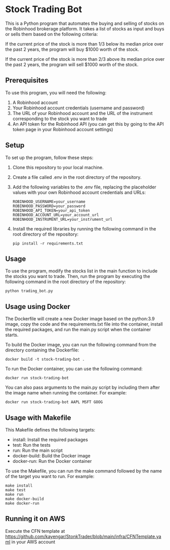 # Stock Trading Bot

This is a Python program that automates the buying and selling of stocks on the Robinhood brokerage platform. It takes a list of stocks as input and buys or sells them based on the following criteria:

If the current price of the stock is more than 1/3 below its median price over the past 2 years, the program will buy $1000 worth of the stock.

If the current price of the stock is more than 2/3 above its median price over the past 2 years, the program will sell $1000 worth of the stock.

## Prerequisites

To use this program, you will need the following:

1. A Robinhood account
2. Your Robinhood account credentials (username and password)
3. The URL of your Robinhood account and the URL of the instrument corresponding to the stock you want to trade
4. An API token for the Robinhood API (you can get this by going to the API token page in your Robinhood account settings)

## Setup

To set up the program, follow these steps:

1. Clone this repository to your local machine.
2. Create a file called .env in the root directory of the repository.
3. Add the following variables to the .env file, replacing the placeholder values with your own Robinhood account credentials and URLs:
   ```shell
   ROBINHOOD_USERNAME=your_username
   ROBINHOOD_PASSWORD=your_password
   ROBINHOOD_API_TOKEN=your_api_token
   ROBINHOOD_ACCOUNT_URL=your_account_url
   ROBINHOOD_INSTRUMENT_URL=your_instrument_url
   ```

4. Install the required libraries by running the following command in the root directory of the repository:
    ```shell
    pip install -r requirements.txt
    ```

## Usage

To use the program, modify the stocks list in the main function to include the stocks you want to trade. Then, run the program by executing the following command in the root directory of the repository:
   ```shell
   python trading_bot.py
   ```

## Usage using Docker

The Dockerfile will create a new Docker image based on the python:3.9 image, copy the code and the requirements.txt file into the container, install the required packages, and run the main.py script when the container starts.

To build the Docker image, you can run the following command from the directory containing the Dockerfile:

```docker build -t stock-trading-bot . ```

To run the Docker container, you can use the following command:

```docker run stock-trading-bot ```

You can also pass arguments to the main.py script by including them after the image name when running the container. For example:

```docker run stock-trading-bot AAPL MSFT GOOG ```

## Usage with Makefile

This Makefile defines the following targets:

- install: Install the required packages
- test: Run the tests
- run: Run the main script
- docker-build: Build the Docker image
- docker-run: Run the Docker container

To use the Makefile, you can run the make command followed by the name of the target you want to run. For example:

```
make install
make test
make run
make docker-build
make docker-run
```
## Running it on AWS

Execute the CFN template at https://github.com/kayengar/StonkTrader/blob/main/infra/CFNTemplate.yaml in your AWS account
